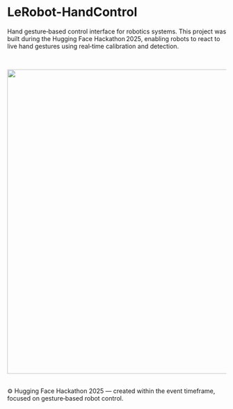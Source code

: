 # LeRobot-HandControl

<p> 
Hand gesture‑based control interface for robotics systems. This project was built during the Hugging Face Hackathon 2025, enabling robots to react to live hand gestures using real‑time calibration and detection. 
</p> 
<br/>
<p align="center">
	<img src="assets/Hand_Control_Video.gif" width="700">
</p>

<br/>
⚙️ Hugging Face Hackathon 2025 — created within the event timeframe, focused on gesture‑based robot control.
